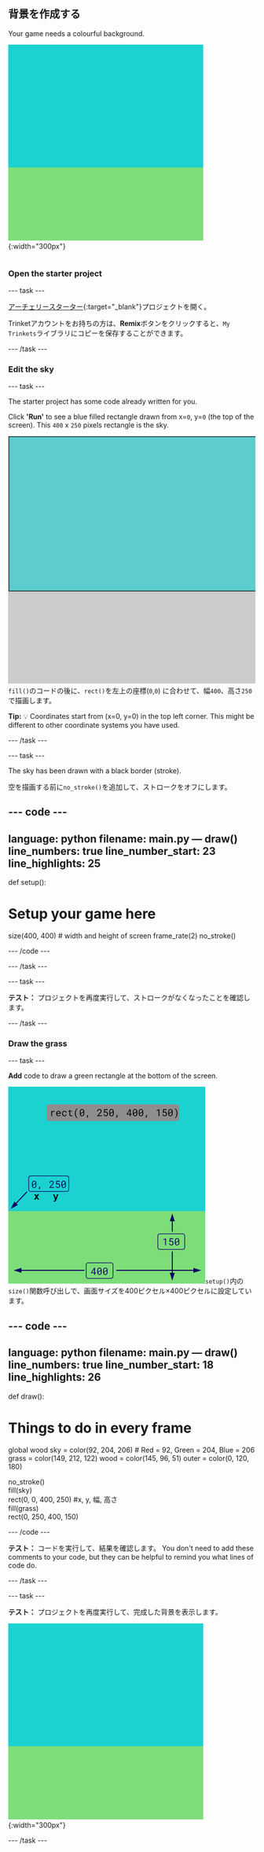 ## 背景を作成する

<div style="display: flex; flex-wrap: wrap">
<div style="flex-basis: 200px; flex-grow: 1; margin-right: 15px;">
Your game needs a colourful background.
</div>
<div>

![草色の長方形の上に空色の長方形がある出力領域で、背景を作成する。](images/background.png){:width="300px"}

</div>
</div>

### Open the starter project

--- task ---

[アーチェリースターター](https://trinket.io/python/cbf88a8458){:target="_blank"}プロジェクトを開く。

Trinketアカウントをお持ちの方は、**Remix**ボタンをクリックすると、`My Trinkets`ライブラリにコピーを保存することができます。

--- /task ---

### Edit the sky

--- task ---

The starter project has some code already written for you.

Click **'Run'** to see a blue filled rectangle drawn from x=`0`, y=`0` (the top of the screen). This `400` x `250` pixels rectangle is the sky.

![灰色の長方形の上に、周囲に黒い境界線がある青い長方形。 The top left corner of the canvas is marked as x=0, y=0 this is the origin of the rectangle. The width is highlighted as 400 and the height as 250. The code rect(0, 0, 400, 250) is shown.](images/sky_stroke.png)`fill()`のコードの後に、`rect()`を左上の座標(`0`,`0`) に合わせて、幅`400`、高さ`250`で描画します。

**Tip:** 💡 Coordinates start from (x=0, y=0) in the top left corner. This might be different to other coordinate systems you have used.

--- /task ---

--- task ---

The sky has been drawn with a black border (stroke).

空を描画する前に`no_stroke()`を追加して、ストロークをオフにします。

--- code ---
---
language: python filename: main.py — draw() line_numbers: true line_number_start: 23
line_highlights: 25
---
def setup():
# Setup your game here
  size(400, 400) # width and height of screen frame_rate(2) no_stroke()

--- /code ---

--- /task ---

--- task ---

**テスト：** プロジェクトを再度実行して、ストロークがなくなったことを確認します。

--- /task ---

### Draw the grass

--- task ---

**Add** code to draw a green rectangle at the bottom of the screen.

![The output area with a sky-coloured rectangle above a grass-coloured rectangle to create the background. The top left corner of the rectangle is marked as x=0, y=250 this is the origin of the rectangle. The width is highlighted as 400 and the height as 150. The code rect(0, 250, 400, 150) is shown.](images/green-grass.png)`setup()`内の`size()`関数呼び出しで、画面サイズを400ピクセル×400ピクセルに設定しています。

--- code ---
---
language: python filename: main.py — draw() line_numbers: true line_number_start: 18
line_highlights: 26
---
def draw():
# Things to do in every frame
  global wood sky = color(92, 204, 206) # Red = 92, Green = 204, Blue = 206 grass = color(149, 212, 122) wood = color(145, 96, 51) outer = color(0, 120, 180)

  no_stroke()     
fill(sky)     
rect(0, 0, 400, 250) #x, y, 幅, 高さ    
fill(grass)    
rect(0, 250, 400, 150)

--- /code ---

**テスト：** コードを実行して、結果を確認します。 You don't need to add these comments to your code, but they can be helpful to remind you what lines of code do.

--- /task ---

--- task ---

**テスト：** プロジェクトを再度実行して、完成した背景を表示します。

![The output area with a sky-coloured rectangle above a grass-coloured rectangle to create the background.](images/background.png){:width="300px"}

--- /task ---

